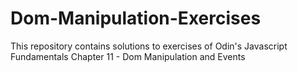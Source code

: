 # Dom-Manipulation-Exercises
This repository contains solutions to exercises of Odin's Javascript Fundamentals Chapter 11 - Dom Manipulation and Events
